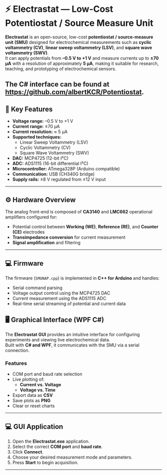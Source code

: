 # ⚡ Electrastat — Low-Cost Potentiostat / Source Measure Unit

**Electrastat** is an open-source, low-cost **potentiostat / source-measure unit (SMU)** designed for electrochemical measurements such as **cyclic voltammetry (CV)**, **linear sweep voltammetry (LSV)**, and **square wave voltammetry (SWV)**.  
It can apply potentials from **–0.5 V to +1 V** and measure currents up to **±70 µA** with a resolution of approximately **5 µA**, making it suitable for research, teaching, and prototyping of electrochemical sensors.

The C# interface can be found at https://github.com/albertKCR/Potentiostat. 
---

## 🔧 Key Features

- **Voltage range:** –0.5 V to +1 V  
- **Current range:** ±70 µA  
- **Current resolution:** ≈ 5 µA  
- **Supported techniques:**
  - Linear Sweep Voltammetry (LSV)
  - Cyclic Voltammetry (CV)
  - Square Wave Voltammetry (SWV)
- **DAC:** MCP4725 (12-bit I²C)
- **ADC:** ADS1115 (16-bit differential I²C)
- **Microcontroller:** ATmega328P (Arduino compatible)
- **Communication:** USB (CH340G bridge)
- **Supply rails:** ±8 V regulated from ±12 V input

---

## ⚙️ Hardware Overview

The analog front-end is composed of **CA3140** and **LMC662** operational amplifiers configured for:

- Potential control between **Working (WE)**, **Reference (RE)**, and **Counter (CE)** electrodes  
- **Transimpedance conversion** for current measurement  
- **Signal amplification** and filtering  

---

## 💻 Firmware

The firmware (`SMUNAP.cpp`) is implemented in **C++ for Arduino** and handles:

- Serial command parsing  
- Voltage output control using the MCP4725 DAC  
- Current measurement using the ADS1115 ADC  
- Real-time serial streaming of potential and current data  

## 🖥️ Graphical Interface (WPF C#)

The **Electrastat GUI** provides an intuitive interface for configuring experiments and viewing live electrochemical data.  
Built with **C# and WPF**, it communicates with the SMU via a serial connection.

### Features

- COM port and baud rate selection  
- Live plotting of:
  - **Current vs. Voltage**
  - **Voltage vs. Time**
- Export data as **CSV**
- Save plots as **PNG**
- Clear or reset charts

---

## 💻 GUI Application

1. Open the **Electrastat.exe** application.  
2. Select the correct **COM port** and **baud rate**.  
3. Click **Connect**.  
4. Choose your desired measurement mode and parameters.  
5. Press **Start** to begin acquisition.  

---
